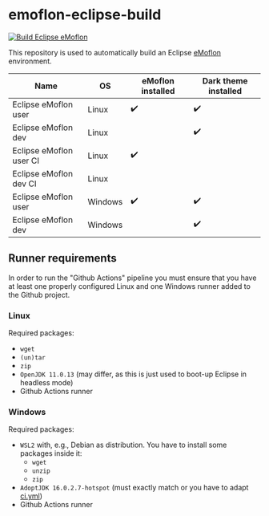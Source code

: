 # emoflon-eclipse-build

[![Build Eclipse eMoflon](https://github.com/maxkratz/emoflon-eclipse-build/actions/workflows/ci.yml/badge.svg?branch=main&event=push)](https://github.com/maxkratz/emoflon-eclipse-build/actions/workflows/ci.yml)

This repository is used to automatically build an Eclipse [eMoflon](https://github.com/eMoflon/emoflon-ibex) environment.

| Name                    | OS      | eMoflon installed  | Dark theme installed |
|-------------------------|---------|--------------------|----------------------|
| Eclipse eMoflon user    | Linux   | :heavy_check_mark: | :heavy_check_mark:   |
| Eclipse eMoflon dev     | Linux   |                    | :heavy_check_mark:   |
| Eclipse eMoflon user CI | Linux   | :heavy_check_mark: |                      |
| Eclipse eMoflon dev CI  | Linux   |                    |                      |
| Eclipse eMoflon user    | Windows | :heavy_check_mark: | :heavy_check_mark:   |
| Eclipse eMoflon dev     | Windows |                    | :heavy_check_mark:   |


## Runner requirements

In order to run the "Github Actions" pipeline you must ensure that you have at least one properly configured Linux and one Windows runner added to the Github project.

### Linux

Required packages:
* `wget`
* `(un)tar`
* `zip`
* `OpenJDK 11.0.13` (may differ, as this is just used to boot-up Eclipse in headless mode)
* Github Actions runner

### Windows

Required packages:
* `WSL2` with, e.g., Debian as distribution. You have to install some packages inside it:
    * `wget`
    * `unzip`
    * `zip`
* `AdoptJDK 16.0.2.7-hotspot` (must exactly match or you have to adapt [ci.yml](.github/workflows/ci.yml))
* Github Actions runner
